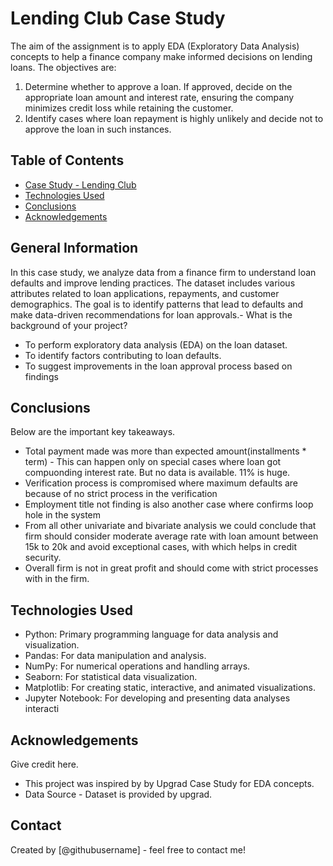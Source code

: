 # Lending Club Case Study
The aim of the assignment is to apply EDA (Exploratory Data Analysis) concepts to help a finance company make informed decisions on lending loans. The objectives are:
1. Determine whether to approve a loan. If approved, decide on the appropriate loan amount and interest rate, ensuring the company minimizes credit loss while retaining the customer.
2. Identify cases where loan repayment is highly unlikely and decide not to approve the loan in such instances.


## Table of Contents
* [Case Study - Lending Club](#general-information)
* [Technologies Used](#technologies-used)
* [Conclusions](#conclusions)
* [Acknowledgements](#acknowledgements)

<!-- You can include any other section that is pertinent to your problem -->

## General Information
In this case study, we analyze data from a finance firm to understand loan defaults and improve lending practices. The dataset includes various attributes related to loan applications, repayments, and customer demographics. The goal is to identify patterns that lead to defaults and make data-driven recommendations for loan approvals.- What is the background of your project?
- To perform exploratory data analysis (EDA) on the loan dataset.
- To identify factors contributing to loan defaults.
- To suggest improvements in the loan approval process based on findings

<!-- You don't have to answer all the questions - just the ones relevant to your project. -->

## Conclusions
Below are the important key takeaways.​
- Total payment made was more than expected amount(installments * term) - This can happen only on special cases where loan got compuonding interest rate. But no data is available. 11% is huge.​
- Verification process is compromised where maximum defaults are because of no strict process in the verification​
- Employment title not finding is also another case where confirms loop hole in the system​
- From all other univariate and bivariate analysis we could conclude that firm should consider moderate average rate with loan amount between 15k to 20k and avoid exceptional cases, with which helps in credit security.​
- Overall firm is not in great profit and should come with strict processes with in the firm.


<!-- You don't have to answer all the questions - just the ones relevant to your project. -->


## Technologies Used
- Python: Primary programming language for data analysis and visualization.
- Pandas: For data manipulation and analysis.
- NumPy: For numerical operations and handling arrays.
- Seaborn: For statistical data visualization.
- Matplotlib: For creating static, interactive, and animated visualizations.
- Jupyter Notebook: For developing and presenting data analyses interacti

<!-- As the libraries versions keep on changing, it is recommended to mention the version of library used in this project -->

## Acknowledgements
Give credit here.
- This project was inspired by by Upgrad Case Study for EDA concepts.
- Data Source - Dataset is provided by upgrad.

## Contact
Created by [@githubusername] - feel free to contact me!


<!-- Optional -->
<!-- ## License -->
<!-- This project is open source and available under the [... License](). -->

<!-- You don't have to include all sections - just the one's relevant to your project -->
